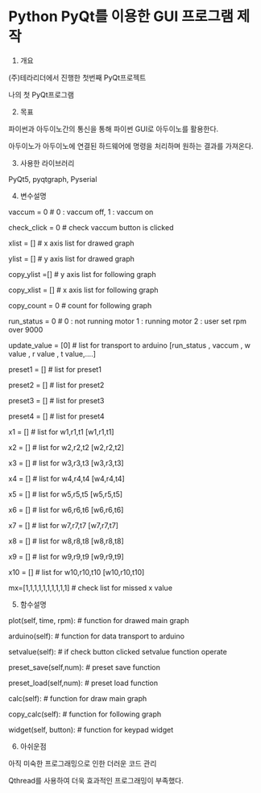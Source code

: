# Python PyQt를 이용한 GUI 프로그램 제작

1. 개요

(주)테라리더에서 진행한 첫번째 PyQt프로젝트

나의 첫 PyQt프로그램


2. 목표

파이썬과 아두이노간의 통신을 통해 파이썬 GUI로 아두이노를 활용한다.

아두이노가 아두이노에 연결된 하드웨어에 명령을 처리하며 원하는 결과를 가져온다.


3. 사용한 라이브러리

PyQt5, pyqtgraph, Pyserial


4. 변수설명


vaccum = 0 # 0 : vaccum off, 1 : vaccum on 

check_click = 0 # check vaccum button is clicked

xlist = [] # x axis list for drawed graph

ylist = [] # y axis list for drawed graph

copy_ylist =[] # y axis list for following graph 

copy_xlist = [] # x axis list for following graph 

copy_count = 0 # count for following graph

run_status = 0 # 0 : not running motor 1 : running motor 2 : user set rpm over 9000 

update_value = [0] # list for transport to arduino [run_status , vaccum , w value , r value , t value,....]

preset1 = [] # list for preset1

preset2 = [] # list for preset2

preset3 = [] # list for preset3

preset4 = [] # list for preset4

x1 = [] # list for w1,r1,t1 [w1,r1,t1]

x2 = [] # list for w2,r2,t2 [w2,r2,t2]

x3 = [] # list for w3,r3,t3 [w3,r3,t3]

x4 = [] # list for w4,r4,t4 [w4,r4,t4]

x5 = [] # list for w5,r5,t5 [w5,r5,t5]

x6 = [] # list for w6,r6,t6 [w6,r6,t6]

x7 = [] # list for w7,r7,t7 [w7,r7,t7]

x8 = [] # list for w8,r8,t8 [w8,r8,t8]

x9 = [] # list for w9,r9,t9 [w9,r9,t9]

x10 = [] # list for w10,r10,t10 [w10,r10,t10]

mx=[1,1,1,1,1,1,1,1,1,1] # check list for missed x value


5. 함수설명

plot(self, time, rpm): # function for drawed main graph 

arduino(self): # function for data transport to arduino

setvalue(self): # if check button clicked setvalue function operate

preset_save(self,num): # preset save function

preset_load(self,num): # preset load function

calc(self): # function for draw main graph

copy_calc(self): # function for following graph

widget(self, button): # function for keypad widget


6. 아쉬운점

아직 미숙한 프로그래밍으로 인한 더러운 코드 관리

Qthread를 사용하여 더욱 효과적인 프로그래밍이 부족했다.
